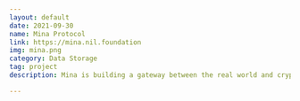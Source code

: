```yaml
---
layout: default
date: 2021-09-30
name: Mina Protocol 
link: https://mina.nil.foundation
img: mina.png
category: Data Storage
tag: project
description: Mina is building a gateway between the real world and crypto — and the infrastructure for the secure, democratic future we all deserve. By design, the entire Mina database is possible to be packed into a Pickles SNARK proof, which size is about 22kb – literally the size of a couple of tweets. So participants can quickly sync and verify the whole state. <span style='font-family:Menlo, Courier, monospace'>=nil;</span> Foundation facilitated Mina Protocol with the in-EVM Pickles SNARK proof verification mechanism paving the way to the bridge with Ethereum database.

---
```


